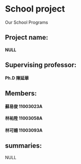 # School project
Our School Programs

## Project name:
#### NULL

## Supervising professor:
#### Ph.D 陳延華

## Members:
#### 蘇易俊 11003023A
#### 林祐陞 11003058A
#### 林可姍 11003093A

## summaries:
NULL
